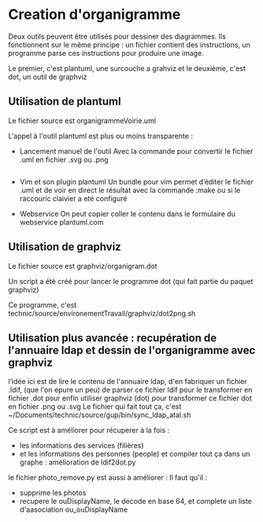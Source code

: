 # Creation d'organigramme

Deux outils peuvent être utilisés pour dessiner des diagrammes.
Ils fonctionnent sur le même principe : un fichier contient des instructions,
un programme parse ces instructions pour produire une image.

Le premier, c'est plantuml, une surcouche a grahviz
et le deuxième, c'est dot, un outil de graphviz

## Utilisation de plantuml

Le fichier source est organigrammeVoirie.uml

L'appel à l'outil plantuml est plus ou moins transparente :

  - Lancement manuel de l'outil
    Avec la commande pour convertir le fichier .uml en fichier .svg ou .png
    ```

    ```

  - Vim et son plugin plantuml
    Un bundle pour vim permet d’éditer le fichier .uml et de voir en direct le résultat
    avec la commande :make ou <F5> si le raccouric claivier a eté configuré

  - Webservice
    On peut copier coller le contenu dans le formulaire du webservice plantuml.com


## Utilisation de graphviz

Le fichier source est graphviz/organigram.dot

Un script a été créé pour lancer le programme dot (qui fait partie du paquet graphviz)

Ce programme, c'est technic/source/environementTravail/graphviz/dot2png.sh


## Utilisation plus avancée : recupération de l'annuaire ldap et dessin de l'organigramme avec graphviz

l’idée ici est de lire le contenu de l'annuaire ldap, d'en fabriquer un fichier .ldif,
(que l'on epure un peu)
de parser ce fichier ldif pour le transformer en fichier .dot
pour enfin utiliser graphviz (dot) pour transformer ce fichier dot en fichier .png ou .svg
Le fichier qui fait tout ça, c'est
~/Documents/technic/source/gup/bin/sync_ldap_atal.sh

Ce script est à améliorer pour récuperer à la fois :
 - les informations des services (filières)
 - et les informations des personnes (people)
et compiler tout ça dans un graphe : amélioration de ldif2dot.py

le fichier photo_remove.py est aussi à améliorer :
Il faut qu'il :
- supprime les photos
- recupere le ouDisplayName, le decode en base 64, et complete un liste d'aasociation ou_ouDisplayName
